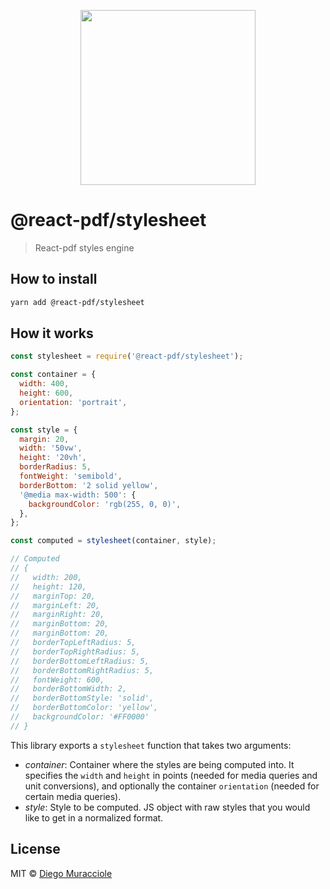 <p align="center">
  <img src="https://user-images.githubusercontent.com/5600341/27505816-c8bc37aa-587f-11e7-9a86-08a2d081a8b9.png" height="280px">
</p>

# @react-pdf/stylesheet

> React-pdf styles engine

## How to install

```sh
yarn add @react-pdf/stylesheet
```

## How it works

```js
const stylesheet = require('@react-pdf/stylesheet');

const container = {
  width: 400,
  height: 600,
  orientation: 'portrait',
};

const style = {
  margin: 20,
  width: '50vw',
  height: '20vh',
  borderRadius: 5,
  fontWeight: 'semibold',
  borderBottom: '2 solid yellow',
  '@media max-width: 500': {
    backgroundColor: 'rgb(255, 0, 0)',
  },
};

const computed = stylesheet(container, style);

// Computed
// {
//   width: 200,
//   height: 120,
//   marginTop: 20,
//   marginLeft: 20,
//   marginRight: 20,
//   marginBottom: 20,
//   marginBottom: 20,
//   borderTopLeftRadius: 5,
//   borderTopRightRadius: 5,
//   borderBottomLeftRadius: 5,
//   borderBottomRightRadius: 5,
//   fontWeight: 600,
//   borderBottomWidth: 2,
//   borderBottomStyle: 'solid',
//   borderBottomColor: 'yellow',
//   backgroundColor: '#FF0000'
// }
```

This library exports a `stylesheet` function that takes two arguments:

- _container_: Container where the styles are being computed into. It specifies the `width` and `height` in points (needed for media queries and unit conversions), and optionally the container `orientation` (needed for certain media queries).
- _style_: Style to be computed. JS object with raw styles that you would like to get in a normalized format.

## License

MIT © [Diego Muracciole](http://github.com/diegomura)

